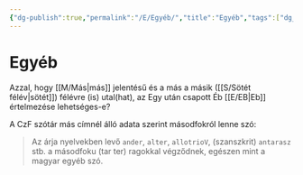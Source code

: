 ```yaml
---
{"dg-publish":true,"permalink":"/E/Egyéb/","title":"Egyéb","tags":["dg_uploaded"],"created":"2023-10-22T01:21","updated":"2023-11-10T02:48"}
---
```



# Egyéb

Azzal, hogy [[M/Más\|más]] jelentésű és a más a másik ([[S/Sötét félév\|sötét]]) félévre (is) utal(hat), az Egy után csapott Éb [[E/EB\|Eb]] értelmezése lehetséges-e?  

A CzF szótár más címnél álló adata szerint másodfokról lenne szó:  
> Az árja nyelvekben levő `ander`, `alter`, `allotrioV`, (szanszkrit) `antarasz` stb. a másodfoku (tar ter) ragokkal végződnek, egészen mint a magyar egyéb szó.  